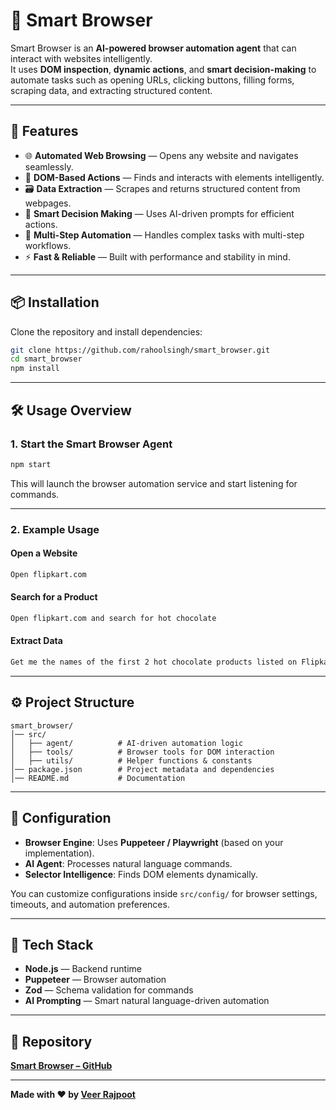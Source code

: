 # 🧠 Smart Browser

Smart Browser is an **AI-powered browser automation agent** that can interact with websites intelligently.  
It uses **DOM inspection**, **dynamic actions**, and **smart decision-making** to automate tasks such as opening URLs, clicking buttons, filling forms, scraping data, and extracting structured content.

---

## 🚀 Features

- 🌐 **Automated Web Browsing** — Opens any website and navigates seamlessly.
- 🧩 **DOM-Based Actions** — Finds and interacts with elements intelligently.
- 🗃️ **Data Extraction** — Scrapes and returns structured content from webpages.
- 🧠 **Smart Decision Making** — Uses AI-driven prompts for efficient actions.
- 🔄 **Multi-Step Automation** — Handles complex tasks with multi-step workflows.
- ⚡ **Fast & Reliable** — Built with performance and stability in mind.

---

## 📦 Installation

Clone the repository and install dependencies:

```bash
git clone https://github.com/rahoolsingh/smart_browser.git
cd smart_browser
npm install
````

---

## 🛠️ Usage Overview

### **1. Start the Smart Browser Agent**

```bash
npm start
```

This will launch the browser automation service and start listening for commands.

---

### **2. Example Usage**

#### **Open a Website**

```bash
Open flipkart.com
```

#### **Search for a Product**

```bash
Open flipkart.com and search for hot chocolate
```

#### **Extract Data**

```bash
Get me the names of the first 2 hot chocolate products listed on Flipkart
```

---

## ⚙️ Project Structure

```
smart_browser/
│── src/
│   ├── agent/          # AI-driven automation logic
│   ├── tools/          # Browser tools for DOM interaction
│   ├── utils/          # Helper functions & constants
│── package.json        # Project metadata and dependencies
│── README.md           # Documentation
```

---

## 🔧 Configuration

* **Browser Engine**: Uses **Puppeteer / Playwright** (based on your implementation).
* **AI Agent**: Processes natural language commands.
* **Selector Intelligence**: Finds DOM elements dynamically.

You can customize configurations inside `src/config/` for browser settings, timeouts, and automation preferences.

---

## 🧩 Tech Stack

* **Node.js** — Backend runtime
* **Puppeteer** — Browser automation
* **Zod** — Schema validation for commands
* **AI Prompting** — Smart natural language-driven automation

---

## 🔗 Repository

[**Smart Browser – GitHub**](https://github.com/rahoolsingh/smart_browser)

---

**Made with ❤️ by [Veer Rajpoot](https://github.com/rahoolsingh)**
